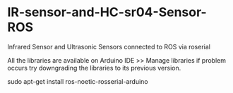# IR-sensor-and-HC-sr04-Sensor-ROS
Infrared Sensor and Ultrasonic Sensors connected to ROS via roserial

All the libraries are available on Arduino IDE >> Manage libraries
if problem occurs try downgrading the libraries to its previous version.

sudo apt-get install ros-noetic-rosserial-arduino
